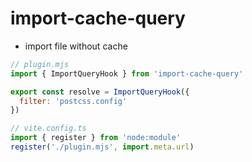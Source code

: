 # import-cache-query

- import file without cache

```javascript
// plugin.mjs
import { ImportQueryHook } from 'import-cache-query'

export const resolve = ImportQueryHook({
  filter: 'postcss.config'
})

// vite.config.ts
import { register } from 'node:module'
register('./plugin.mjs', import.meta.url)

```

